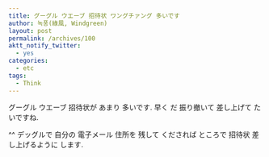 ```yaml
---
title: グーグル ウエーブ 招待状 ワングチァング 多いです
author: 녹풍(綠風, Windgreen)
layout: post
permalink: /archives/100
aktt_notify_twitter:
  - yes
categories:
  - etc
tags:
  - Think
---
```

グーグル ウエーブ 招待状が あまり 多いです. 早く だ 振り撤いて 差し上げて たいですね. <div>
  ^^ デッグルで 自分の 電子メール 住所を 残して くだされば ところで 招待状 差し上げるように します.
</div>